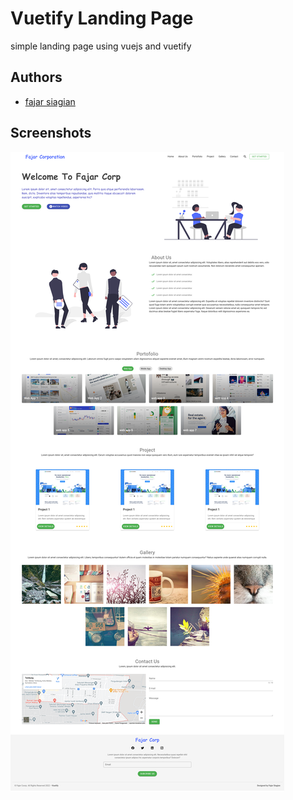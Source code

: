 
# Vuetify Landing Page

simple landing page using vuejs and vuetify




## Authors

- [fajar siagian](https://www.github.com/fajar7xx)


## Screenshots

![App Screenshot](screenshots/vuetify-landing-page.png)


